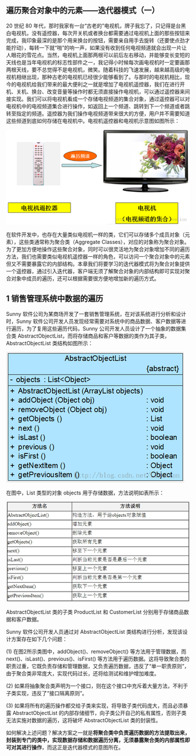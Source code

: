 ## 遍历聚合对象中的元素——迭代器模式（一）  

20 世纪 80 年代，那时我家有一台“古老的”电视机，牌子我忘了，只记得是台黑白电视机，没有遥控器，每次开关机或者换台都需要通过电视机上面的那些按钮来完成，我印象最深的是那个用来换台的按钮，需要亲自用手去旋转（还要使点劲才能拧动），每转一下就“啪”的响一声，如果没有收到任何电视频道就会出现一片让人眼花的雪花点。当然，电视机上面那两根可以前后左右移动，并能够变长变短的天线也是当年电视机的标志性部件之一，我记得小时候每次画电视机时一定要画那两根天线，要不总觉得不是电视机，微笑。随着科技的飞速发展，越来越高级的电视机相继出现，那种古老的电视机已经很少能够看到了。与那时的电视机相比，现今的电视机给我们带来的最大便利之一就是增加了电视机遥控器，我们在进行开机、关机、换台、改变音量等操作时都无须直接操作电视机，可以通过遥控器来间接实现。我们可以将电视机看成一个存储电视频道的集合对象，通过遥控器可以对电视机中的电视频道集合进行操作，如返回上一个频道、跳转到下一个频道或者跳转至指定的频道。遥控器为我们操作电视频道带来很大的方便，用户并不需要知道这些频道到底如何存储在电视机中。电视机遥控器和电视机示意图如图所示：  

![电视机遥控器与电视机示意图](images/20130815224131093.jpg)  

在软件开发中，也存在大量类似电视机一样的类，它们可以存储多个成员对象（元素），这些类通常称为聚合类（Aggregate Classes），对应的对象称为聚合对象。为了更加方便地操作这些聚合对象，同时可以很灵活地为聚合对象增加不同的遍历方法，我们也需要类似电视机遥控器一样的角色，可以访问一个聚合对象中的元素但又不需要暴露它的内部结构。本章我们将要学习的迭代器模式将为聚合对象提供一个遥控器，通过引入迭代器，客户端无须了解聚合对象的内部结构即可实现对聚合对象中成员的遍历，还可以根据需要很方便地增加新的遍历方式。  

## 1 销售管理系统中数据的遍历  

Sunny 软件公司为某商场开发了一套销售管理系统，在对该系统进行分析和设计时，Sunny 软件公司开发人员发现经常需要对系统中的商品数据、客户数据等进行遍历，为了复用这些遍历代码，Sunny 公司开发人员设计了一个抽象的数据集合类 AbstractObjectList，而将存储商品和客户等数据的类作为其子类，AbstractObjectList 类结构如图所示：  

![AbstractObjectList类结构图](images/20130815224227734.jpg)  

在图中，List 类型的对象 objects 用于存储数据，方法说明如表所示：  

![AbstractObjectList类方法说明](images/20150715225602.jpg)  

AbstractObjectList 类的子类 ProductList 和 CustomerList 分别用于存储商品数据和客户数据。  
 
Sunny 软件公司开发人员通过对 AbstractObjectList 类结构进行分析，发现该设计方案存在如下几个问题：  
 
(1) 在图2所示类图中，addObject()、removeObject() 等方法用于管理数据，而 next()、isLast()、previous()、isFirst() 等方法用于遍历数据。这将导致聚合类的职责过重，它既负责存储和管理数据，又负责遍历数据，违反了“单一职责原则”，由于聚合类非常庞大，实现代码过长，还将给测试和维护增加难度。  
 
(2) 如果将抽象聚合类声明为一个接口，则在这个接口中充斥着大量方法，不利于子类实现，违反了“接口隔离原则”。  
 
(3) 如果将所有的遍历操作都交给子类来实现，将导致子类代码庞大，而且必须暴露 AbstractObjectList 的内部存储细节，向子类公开自己的私有属性，否则子类无法实施对数据的遍历，这将破坏 AbstractObjectList 类的封装性。  
 
如何解决上述问题？解决方案之一就是**将聚合类中负责遍历数据的方法提取出来，封装到专门的类中，实现数据存储和数据遍历分离，无须暴露聚合类的内部属性即可对其进行操作**，而这正是迭代器模式的意图所在。

